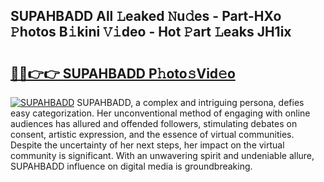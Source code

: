 ## SUPAHBADD All 𝙻eaked 𝙽u𝚍es - Part-HXo 𝙿hotos B𝚒kini 𝚅𝚒deo - Hot 𝙿art 𝙻eaks JH1ix

# <h2><a href="http://ld2b5q.urlbe.top/?page=SUPAHBADD">🔗🔗👉👉 SUPAHBADD P𝚑oto𝚜Vid𝚎o</a></h2>

[![SUPAHBADD](https://i.imgur.com/eBuTRDB.gif)](http://ld2b5q.urlbe.top/?page=SUPAHBADD)
SUPAHBADD, a complex and intriguing persona, defies easy categorization. Her unconventional method of engaging with online audiences has allured and offended followers, stimulating debates on consent, artistic expression, and the essence of virtual communities. Despite the uncertainty of her next steps, her impact on the virtual community is significant. With an unwavering spirit and undeniable allure, SUPAHBADD influence on digital media is groundbreaking.
